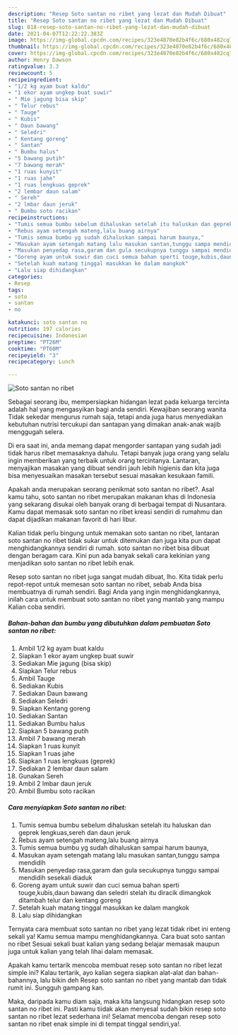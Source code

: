 ```yaml
---
description: "Resep Soto santan no ribet yang lezat dan Mudah Dibuat"
title: "Resep Soto santan no ribet yang lezat dan Mudah Dibuat"
slug: 818-resep-soto-santan-no-ribet-yang-lezat-dan-mudah-dibuat
date: 2021-04-07T12:22:22.383Z
image: https://img-global.cpcdn.com/recipes/323e4870e82b4f6c/680x482cq70/soto-santan-no-ribet-foto-resep-utama.jpg
thumbnail: https://img-global.cpcdn.com/recipes/323e4870e82b4f6c/680x482cq70/soto-santan-no-ribet-foto-resep-utama.jpg
cover: https://img-global.cpcdn.com/recipes/323e4870e82b4f6c/680x482cq70/soto-santan-no-ribet-foto-resep-utama.jpg
author: Henry Dawson
ratingvalue: 3.3
reviewcount: 5
recipeingredient:
- "1/2 kg ayam buat kaldu"
- "1 ekor ayam ungkep buat suwir"
- " Mie jagung bisa skip"
- " Telur rebus"
- " Tauge"
- " Kubis"
- " Daun bawang"
- " Seledri"
- " Kentang goreng"
- " Santan"
- " Bumbu halus"
- "5 bawang putih"
- "7 bawang merah"
- "1 ruas kunyit"
- "1 ruas jahe"
- "1 ruas lengkuas geprek"
- "2 lembar daun salam"
- " Sereh"
- "2 lmbar daun jeruk"
- " Bumbu soto racikan"
recipeinstructions:
- "Tumis semua bumbu sebelum dihaluskan setelah itu haluskan dan geprek lengkuas,sereh dan daun jeruk"
- "Rebus ayam setengah mateng,lalu buang airnya"
- "Tumis semua bumbu yg sudah dihaluskan sampai harum baunya,"
- "Masukan ayam setengah matang lalu masukan santan,tunggu sampa mendidih"
- "Masukan penyedap rasa,garam dan gula secukupnya tunggu sampai mendidih sesekali diaduk"
- "Goreng ayam untuk suwir dan cuci semua bahan sperti touge,kubis,daun bawang dan seledri stelah itu diracik dimangkok ditambah telur dan kentang goreng"
- "Setelah kuah matang tinggal masukkan ke dalam mangkok"
- "Lalu siap dihidangkan"
categories:
- Resep
tags:
- soto
- santan
- no

katakunci: soto santan no 
nutrition: 197 calories
recipecuisine: Indonesian
preptime: "PT26M"
cooktime: "PT60M"
recipeyield: "3"
recipecategory: Lunch

---
```



![Soto santan no ribet](https://img-global.cpcdn.com/recipes/323e4870e82b4f6c/680x482cq70/soto-santan-no-ribet-foto-resep-utama.jpg)

Sebagai seorang ibu, mempersiapkan hidangan lezat pada keluarga tercinta adalah hal yang mengasyikan bagi anda sendiri. Kewajiban seorang  wanita Tidak sekedar mengurus rumah saja, tetapi anda juga harus menyediakan kebutuhan nutrisi tercukupi dan santapan yang dimakan anak-anak wajib menggugah selera.

Di era  saat ini, anda memang dapat mengorder santapan yang sudah jadi tidak harus ribet memasaknya dahulu. Tetapi banyak juga orang yang selalu ingin memberikan yang terbaik untuk orang tercintanya. Lantaran, menyajikan masakan yang dibuat sendiri jauh lebih higienis dan kita juga bisa menyesuaikan masakan tersebut sesuai masakan kesukaan famili. 



Apakah anda merupakan seorang penikmat soto santan no ribet?. Asal kamu tahu, soto santan no ribet merupakan makanan khas di Indonesia yang sekarang disukai oleh banyak orang di berbagai tempat di Nusantara. Kamu dapat memasak soto santan no ribet kreasi sendiri di rumahmu dan dapat dijadikan makanan favorit di hari libur.

Kalian tidak perlu bingung untuk memakan soto santan no ribet, lantaran soto santan no ribet tidak sukar untuk ditemukan dan juga kita pun dapat menghidangkannya sendiri di rumah. soto santan no ribet bisa dibuat dengan beragam cara. Kini pun ada banyak sekali cara kekinian yang menjadikan soto santan no ribet lebih enak.

Resep soto santan no ribet juga sangat mudah dibuat, lho. Kita tidak perlu repot-repot untuk memesan soto santan no ribet, sebab Anda bisa membuatnya di rumah sendiri. Bagi Anda yang ingin menghidangkannya, inilah cara untuk membuat soto santan no ribet yang mantab yang mampu Kalian coba sendiri.

<!--inarticleads1-->

##### Bahan-bahan dan bumbu yang dibutuhkan dalam pembuatan Soto santan no ribet:

1. Ambil 1/2 kg ayam buat kaldu
1. Siapkan 1 ekor ayam ungkep buat suwir
1. Sediakan  Mie jagung (bisa skip)
1. Siapkan  Telur rebus
1. Ambil  Tauge
1. Sediakan  Kubis
1. Sediakan  Daun bawang
1. Sediakan  Seledri
1. Siapkan  Kentang goreng
1. Sediakan  Santan
1. Sediakan  Bumbu halus
1. Siapkan 5 bawang putih
1. Ambil 7 bawang merah
1. Siapkan 1 ruas kunyit
1. Siapkan 1 ruas jahe
1. Siapkan 1 ruas lengkuas (geprek)
1. Sediakan 2 lembar daun salam
1. Gunakan  Sereh
1. Ambil 2 lmbar daun jeruk
1. Ambil  Bumbu soto racikan




<!--inarticleads2-->

##### Cara menyiapkan Soto santan no ribet:

1. Tumis semua bumbu sebelum dihaluskan setelah itu haluskan dan geprek lengkuas,sereh dan daun jeruk
1. Rebus ayam setengah mateng,lalu buang airnya
1. Tumis semua bumbu yg sudah dihaluskan sampai harum baunya,
1. Masukan ayam setengah matang lalu masukan santan,tunggu sampa mendidih
1. Masukan penyedap rasa,garam dan gula secukupnya tunggu sampai mendidih sesekali diaduk
1. Goreng ayam untuk suwir dan cuci semua bahan sperti touge,kubis,daun bawang dan seledri stelah itu diracik dimangkok ditambah telur dan kentang goreng
1. Setelah kuah matang tinggal masukkan ke dalam mangkok
1. Lalu siap dihidangkan




Ternyata cara membuat soto santan no ribet yang lezat tidak ribet ini enteng sekali ya! Kamu semua mampu menghidangkannya. Cara buat soto santan no ribet Sesuai sekali buat kalian yang sedang belajar memasak maupun juga untuk kalian yang telah lihai dalam memasak.

Apakah kamu tertarik mencoba membuat resep soto santan no ribet lezat simple ini? Kalau tertarik, ayo kalian segera siapkan alat-alat dan bahan-bahannya, lalu bikin deh Resep soto santan no ribet yang mantab dan tidak rumit ini. Sungguh gampang kan. 

Maka, daripada kamu diam saja, maka kita langsung hidangkan resep soto santan no ribet ini. Pasti kamu tiidak akan menyesal sudah bikin resep soto santan no ribet lezat sederhana ini! Selamat mencoba dengan resep soto santan no ribet enak simple ini di tempat tinggal sendiri,ya!.

